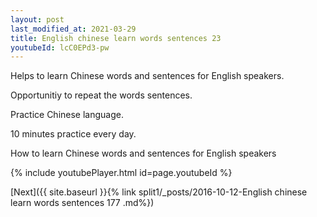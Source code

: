 ```yaml
---
layout: post
last_modified_at: 2021-03-29
title: English chinese learn words sentences 23 
youtubeId: lcC0EPd3-pw
---
```

 
 
Helps to learn Chinese words and sentences for English speakers.

Opportunitiy to repeat the words sentences. 

Practice Chinese language. 
 
10 minutes practice every day. 
 
How to learn Chinese words and sentences for English speakers 
 
{% include youtubePlayer.html id=page.youtubeId %}
 
 
[Next]({{ site.baseurl }}{% link  split1/_posts/2016-10-12-English chinese learn words sentences 177 .md%})
 
